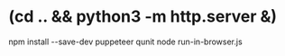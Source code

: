 # (cd .. && python3 -m http.server &)
npm install --save-dev puppeteer qunit
node run-in-browser.js
